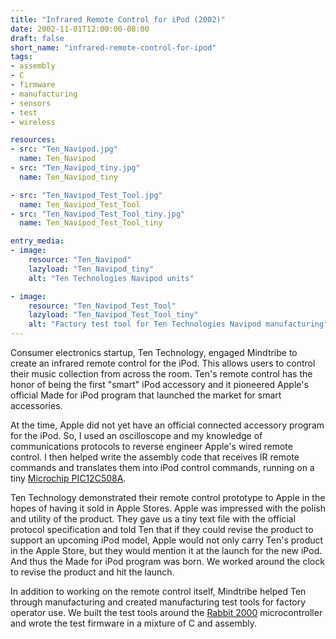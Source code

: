 ```yaml
---
title: "Infrared Remote Control for iPod (2002)"
date: 2002-11-01T12:00:00-08:00
draft: false
short_name: "infrared-remote-control-for-ipod"
tags: 
- assembly
- C
- firmware
- manufacturing
- sensors
- test
- wireless

resources:
- src: "Ten_Navipod.jpg"
  name: Ten_Navipod
- src: "Ten_Navipod_tiny.jpg"
  name: Ten_Navipod_tiny

- src: "Ten_Navipod_Test_Tool.jpg"
  name: Ten_Navipod_Test_Tool
- src: "Ten_Navipod_Test_Tool_tiny.jpg"
  name: Ten_Navipod_Test_Tool_tiny

entry_media:
- image:
    resource: "Ten_Navipod"
    lazyload: "Ten_Navipod_tiny"
    alt: "Ten Technologies Navipod units"

- image:
    resource: "Ten_Navipod_Test_Tool"
    lazyload: "Ten_Navipod_Test_Tool_tiny"
    alt: "Factory test tool for Ten Technologies Navipod manufacturing"
---
```

Consumer electronics startup, Ten Technology, engaged Mindtribe to create an infrared remote control for the iPod. This allows users to control their music collection from across the room. Ten's remote control has the honor of being the first "smart" iPod accessory and it pioneered Apple's official Made for iPod program that launched the market for smart accessories.

At the time, Apple did not yet have an official connected accessory program for the iPod. So, I used an oscilloscope and my knowledge of communications protocols to reverse engineer Apple's wired remote control. I then helped write the assembly code that receives IR remote commands and translates them into iPod control commands, running on a tiny [Microchip PIC12C508A](https://www.microchip.com/wwwproducts/en/PIC12C508A).

Ten Technology demonstrated their remote control prototype to Apple in the hopes of having it sold in Apple Stores. Apple was impressed with the polish and utility of the product. They gave us a tiny text file with the official protocol specification and told Ten that if they could revise the product to support an upcoming iPod model, Apple would not only carry Ten's product in the Apple Store, but they would mention it at the launch for the new iPod. And thus the Made for iPod program was born. We worked around the clock to revise the product and hit the launch.

In addition to working on the remote control itself, Mindtribe helped Ten through manufacturing and created manufacturing test tools for factory operator use. We built the test tools around the [Rabbit 2000](https://www.digi.com/support/productdetail?pid=4667) microcontroller and wrote the test firmware in a mixture of C and assembly.
